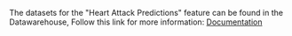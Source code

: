 The datasets for the "Heart Attack Predictions" feature can be found in the Datawarehouse, Follow this link for more information: 
[Documentation](https://redback-operations.github.io/redback-documentation/docs/category/data-warehousing-team "Redback Documentation")


